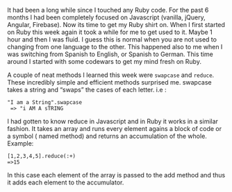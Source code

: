 It had been a long while since I touched any Ruby code. For the past 6 months I had been completely focused on Javascript (vanilla, jQuery, Angular, Firebase). Now its time to get my Ruby shirt on. When I first started on Ruby this week again it took a while for me to get used to it. Maybe 1 hour and then I was fluid. I guess this is normal when you are not used to changing from one language to the other. This happened also to me when I was switching from Spanish to English, or Spanish to German. This time around I started with some codewars to get my mind fresh on Ruby.

A couple of neat methods I learned this week were ```swapcase``` and ```reduce```. These incredibly simple and efficient methods surprised me. swapcase takes a string and “swaps” the cases of each letter. i.e :

```
"I am a String".swapcase
 => "i AM A sTRING
 ```
 
 I had gotten to know reduce in Javascript and in Ruby it works in a similar fashion. It takes an array and runs every element agains a block of code or a symbol ( named method) and returns an accumulation of the whole. Example:
 
 ```
[1,2,3,4,5].reduce(:+)
 =>15
 ```
 
 In this case each element of the array is passed to the add method and thus it adds each element to the accumulator.
